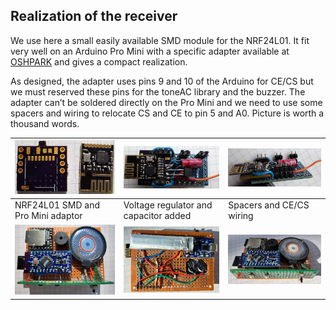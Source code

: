 ## Realization of the receiver

We use here a small easily available SMD module for the NRF24L01.
It fit very well on an Arduino Pro Mini with a specific adapter available at
[OSHPARK](https://oshpark.com/shared_projects/CtW4Xaow) and gives a compact realization.

As designed, the adapter uses pins 9 and 10 of the Arduino for CE/CS but we must reserved these pins for the toneAC library and the buzzer.
The adapter can’t be soldered directly on the Pro Mini and we need to use some spacers and wiring to relocate CS and CE to pin 5 and A0. Picture is worth a thousand words.

|<img src="/images/NRF24L SMD.jpg" width="200">|<img src="/images/Pro Mini NRF24L_1.jpg" width="300">|<img src="/images/Pro Mini NRF24L_2.jpg" width="300">|
|-------|-----|----|
| NRF24L01 SMD and Pro Mini adaptor|Voltage regulator and capacitor added|Spacers and CE/CS wiring| 
|<img src="/images/recept_1.jpg" width="300">|<img src="/images/recept_2.jpg" width="300">|<img src="/images/recept_3.jpg" width="300">|  

